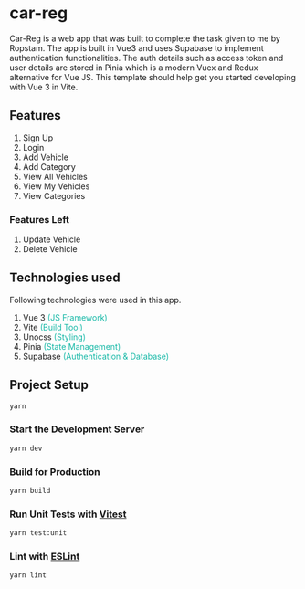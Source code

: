 # car-reg

Car-Reg is a web app that was built to complete the task given to me by Ropstam. The app is built in Vue3 and uses Supabase to implement authentication functionalities. The auth details such as access token and user details are stored in Pinia which is a modern Vuex and Redux alternative for Vue JS.
This template should help get you started developing with Vue 3 in Vite.

## Features

1. Sign Up
1. Login
1. Add Vehicle
1. Add Category
1. View All Vehicles
1. View My Vehicles
1. View Categories

### Features Left
1. Update Vehicle
1. Delete Vehicle

## Technologies used

Following technologies were used in this app.

1.  Vue 3<span style="color: rgba(20, 184, 166)"> (JS Framework)</span>
1.  Vite<span style="color: rgba(20, 184, 166)"> (Build Tool)</span>
1.  Unocss<span style="color: rgba(20, 184, 166)"> (Styling)</span>
1.  Pinia<span style="color: rgba(20, 184, 166)"> (State Management)</span>
1.  Supabase<span style="color: rgba(20, 184, 166)"> (Authentication & Database)</span>
## Project Setup

```sh
yarn
```

### Start the Development Server

```sh
yarn dev
```

### Build for Production

```sh
yarn build
```

### Run Unit Tests with [Vitest](https://vitest.dev/)

```sh
yarn test:unit
```

### Lint with [ESLint](https://eslint.org/)

```sh
yarn lint
```
